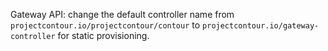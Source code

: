 Gateway API: change the default controller name from `projectcontour.io/projectcontour/contour` to `projectcontour.io/gateway-controller` for static provisioning.